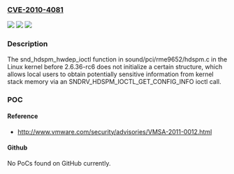 ### [CVE-2010-4081](https://cve.mitre.org/cgi-bin/cvename.cgi?name=CVE-2010-4081)
![](https://img.shields.io/static/v1?label=Product&message=n%2Fa&color=blue)
![](https://img.shields.io/static/v1?label=Version&message=n%2Fa&color=blue)
![](https://img.shields.io/static/v1?label=Vulnerability&message=n%2Fa&color=brighgreen)

### Description

The snd_hdspm_hwdep_ioctl function in sound/pci/rme9652/hdspm.c in the Linux kernel before 2.6.36-rc6 does not initialize a certain structure, which allows local users to obtain potentially sensitive information from kernel stack memory via an SNDRV_HDSPM_IOCTL_GET_CONFIG_INFO ioctl call.

### POC

#### Reference
- http://www.vmware.com/security/advisories/VMSA-2011-0012.html

#### Github
No PoCs found on GitHub currently.

